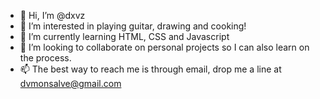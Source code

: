 - 👋 Hi, I’m @dxvz
- 👀 I’m interested in playing guitar, drawing and cooking!
- 🌱 I’m currently learning HTML, CSS and Javascript
- 💞️ I’m looking to collaborate on personal projects so I can also learn on the process.
- 📫 The best way to reach me is through email, drop me a line at dvmonsalve@gmail.com

<!--- dxvz/dxvz is a ✨ special ✨ repository because its `README.md` (this file) appears on your GitHub profile. --->
